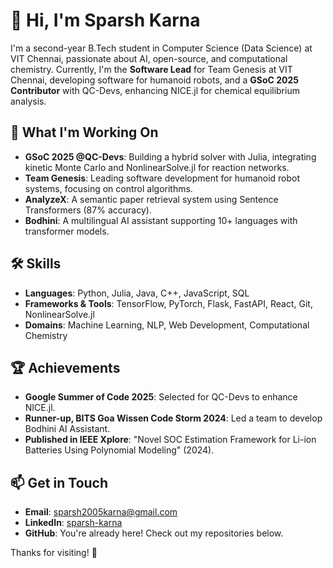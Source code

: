 # 👋 Hi, I'm Sparsh Karna

I'm a second-year B.Tech student in Computer Science (Data Science) at VIT Chennai, passionate about AI, open-source, and computational chemistry. Currently, I'm the **Software Lead** for Team Genesis at VIT Chennai, developing software for humanoid robots, and a **GSoC 2025 Contributor** with QC-Devs, enhancing NICE.jl for chemical equilibrium analysis.

## 🔧 What I'm Working On
- **GSoC 2025 @QC-Devs**: Building a hybrid solver with Julia, integrating kinetic Monte Carlo and NonlinearSolve.jl for reaction networks.
- **Team Genesis**: Leading software development for humanoid robot systems, focusing on control algorithms.
- **AnalyzeX**: A semantic paper retrieval system using Sentence Transformers (87% accuracy).
- **Bodhini**: A multilingual AI assistant supporting 10+ languages with transformer models.

## 🛠️ Skills
- **Languages**: Python, Julia, Java, C++, JavaScript, SQL
- **Frameworks & Tools**: TensorFlow, PyTorch, Flask, FastAPI, React, Git, NonlinearSolve.jl
- **Domains**: Machine Learning, NLP, Web Development, Computational Chemistry

## 🏆 Achievements
- **Google Summer of Code 2025**: Selected for QC-Devs to enhance NICE.jl.
- **Runner-up, BITS Goa Wissen Code Storm 2024**: Led a team to develop Bodhini AI Assistant.
- **Published in IEEE Xplore**: "Novel SOC Estimation Framework for Li-ion Batteries Using Polynomial Modeling" (2024).

## 📫 Get in Touch
- **Email**: sparsh2005karna@gmail.com
- **LinkedIn**: [sparsh-karna](https://www.linkedin.com/in/sparsh-karna-6429b6283)
- **GitHub**: You're already here! Check out my repositories below.

Thanks for visiting! 🚀

